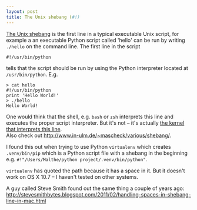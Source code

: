 ```yaml
---
layout: post
title: The Unix shebang (#!)
---
```

[The Unix shebang](http://en.wikipedia.org/wiki/Shebang_(Unix)) is
the first line in a typical executable Unix script, for example a
an executable Python script called 'hello' can be run by writing
`./hello` on the command line. The first line in the script

    #!/usr/bin/python
    
tells that the script should be run by using the Python interpreter
located at `/usr/bin/python`. E.g.

    > cat hello 
    #!/usr/bin/python
    print 'Hello World!'
    > ./hello
    Hello World!


One would think that the shell, e.g. `bash` or `zsh` interprets this
line and executes the proper script interpreter. But it's not
– it's actually [the kernel that interprets this line](http://lists.gnu.org/archive/html/bug-bash/2008-05/msg00052.html).  
Also check out <http://www.in-ulm.de/~mascheck/various/shebang/>.

I found this out when trying to use Python `virtualenv` which creates
`.venv/bin/pip` which is a Python script file with a shebang in the
beginning e.g. `#!"/Users/Malthe/python project/.venv/bin/python"`.

`virtualenv` has quoted the path because it has a space in it. But
it doesn't work on OS X 10.7 – I haven't tested on other systems.


A guy called Steve Smith found out the same thing a couple of years ago:
<http://stevesmithbytes.blogspot.com/2011/02/handling-spaces-in-shebang-line-in-mac.html>
